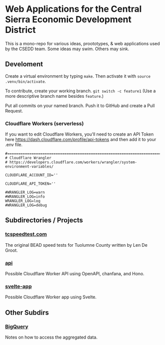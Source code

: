 # Web Applications for the Central Sierra Economic Development District

This is a mono-repo for various ideas, proototypes, & web applications
used by the CSEDD team. Some ideas may swim. Others may sink.

## Develoment

Create a virtual environment by typing `make`. Then activate it with
`source .venv/bin/activate`.

To contribute, create your working branch. `git switch -c feature1` (Use
a more descriptive branch name besides `feature`.)

Put all commits on your named branch. Push it to GitHub and create a
Pull Request.

### Cloudflare Workers (serverless)

If you want to edit Cloudflare Workers, you'll need to create an API
Token here <https://dash.cloudflare.com/profile/api-tokens> and then add
it to your .env file.

```.env
#======================================================================
# Cloudflare Wrangler
# https://developers.cloudflare.com/workers/wrangler/system-environment-variables/

CLOUDFLARE_ACCOUNT_ID=''

CLOUDFLARE_API_TOKEN=''

#WRANGLER_LOG=warn
#WRANGLER_LOG=info
WRANGLER_LOG=log
#WRANGLER_LOG=debug
```

## Subdirectories / Projects

### [tcspeedtest.com](tcspeedtest.com)

The original BEAD speed tests for Tuolumne County written by Len De
Groot.

### [api](api)

Possible Cloudflare Worker API using OpenAPI, chanfana, and Hono.

### [svelte-app](svelte-app)

Possible Cloudflare Worker app using Svelte.

## Other Subdirs

### [BigQuery](BigQuery)

Notes on how to access the aggregated data.
